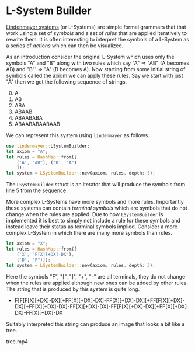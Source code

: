 L-System Builder
================

[Lindenmayer systems](https://en.wikipedia.org/wiki/L-system) (or L-Systems) are simple formal grammars that that work using a set of *symbols* and a set of *rules* that are applied iteratively to rewrite them. It is often interesting to interpret the symbols of a L-System as a series of *actions* which can then be visualized.

As an introduction consider the original L-System which uses only the symbols "A" and "B" along with two rules which say "A" ⇒ "AB" (A becomes AB) and "B"' ⇒ "A" (B becomes A). Now starting from some initial string of symbols called the axiom we can apply these rules. Say we start with just "A" then we get the following sequence of strings.

0. A
1. AB
2. ABA
3. ABAAB
4. ABAABABA
5. ABAABABAABAAB

We can represent this system using `lindenmayer` as follows.

```rust
use lindenmayer::LSystemBuilder;
let axiom = "A";
let rules = HashMap::from([
    ('A', "AB"), ('B', "A")
    ]);
let system = LSystemBuilder::new(axiom, rules, depth: 5);
```

The `LSystemBuilder` struct is an iterator that will produce the symbols from line 5 from the sequence.

More complex L-Systems have more symbols and more rules. Importantly these systems can contain *terminal symbols* which are symbols that do not change when the rules are applied. Due to how `LSystemBuilder` is implemented it is best to simply not include a rule for these symbols and instead leave their status as terminal symbols implied. Consider a more complex L-System in which there are many more symbols than rules.

```rust
let axiom = "X";
let rules = HashMap::from([
    ('X', "F[X][+DX]-DX"), 
    ('D', "F")]);
let system = LSystemBuilder::new(axiom, rules, depth: 3);
```

Here the symbols "F", "[", "]", "+", "-" are all terminals, they do not change when the rules are applied although new ones can be added by other rules. The string that is produced by this system is quite long.

- F[F[F[X][+DX]-DX][+FF[X][+DX]-DX]-FF[X][+DX]-DX][+FF[F[X][+DX]-DX][+FF[X][+DX]-DX]-FF[X][+DX]-DX]-FF[F[X][+DX]-DX][+FF[X][+DX]-DX]-FF[X][+DX]-DX

Suitably interpreted this string can produce an image that looks a bit like a tree.

tree.mp4